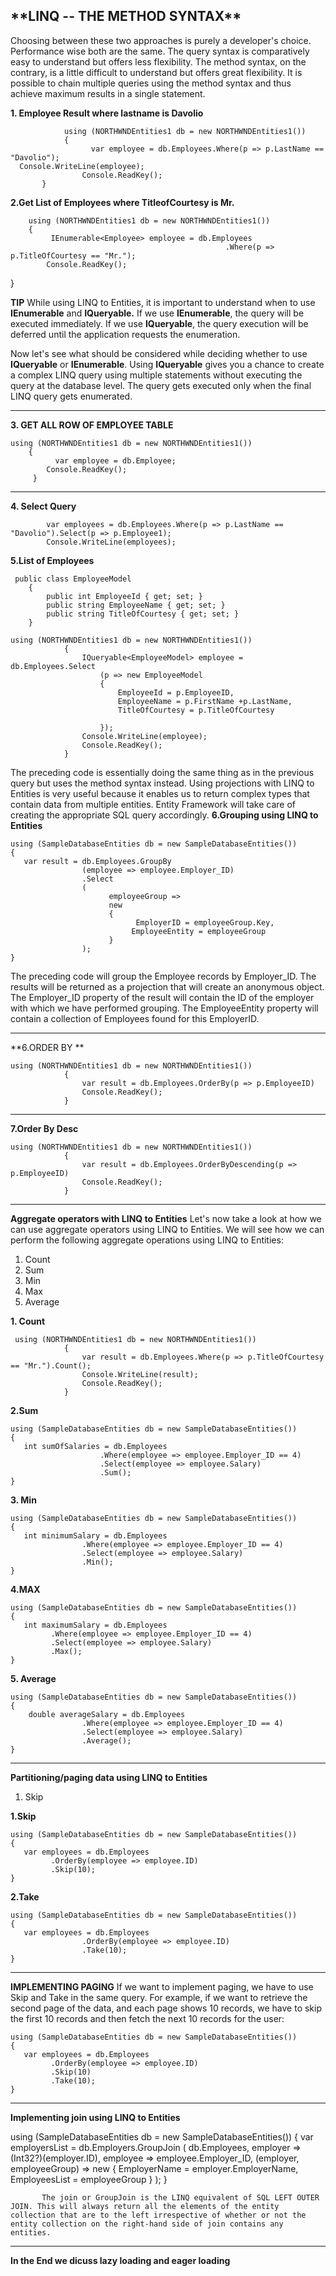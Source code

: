 


<h2>**LINQ -- THE METHOD SYNTAX**</h2>

Choosing between these two approaches is purely a developer's choice. Performance wise both are the same. The query syntax is comparatively easy to understand but offers less flexibility. The method syntax, on the contrary, is a little difficult to understand but offers great flexibility. It is possible to chain multiple queries using the method syntax and thus achieve maximum results in a single statement.

 **1. Employee Result where lastname is  Davolio**

                using (NORTHWNDEntities1 db = new NORTHWNDEntities1())
                {
                      var employee = db.Employees.Where(p => p.LastName == "Davolio");
      Console.WriteLine(employee);
                    Console.ReadKey();
           }
              



  **2.Get List of Employees  where TitleofCourtesy is Mr.**

        using (NORTHWNDEntities1 db = new NORTHWNDEntities1())
        {
             IEnumerable<Employee> employee = db.Employees
                                                    .Where(p => p.TitleOfCourtesy == "Mr.");
            Console.ReadKey();
   }
     

 **TIP**
While using LINQ to Entities, it is important to understand when to use **IEnumerable** and **IQueryable.** If we use **IEnumerable**, the query will be executed immediately. If we use **IQueryable**, the query execution will be deferred until the application requests the enumeration.

Now let's see what should be considered while deciding whether to use **IQueryable** or **IEnumerable**. Using **IQueryable** gives you a chance to create a complex LINQ query using multiple statements without executing the query at the database level. The query gets executed only when the final LINQ query gets enumerated.              


----------
**3. GET ALL ROW OF EMPLOYEE TABLE**

    using (NORTHWNDEntities1 db = new NORTHWNDEntities1())
        {
              var employee = db.Employee;
            Console.ReadKey();
         }
         


----------
**4. Select Query**

            var employees = db.Employees.Where(p => p.LastName == "Davolio").Select(p => p.Employee1);
            Console.WriteLine(employees);
**5.List of Employees** 

     public class EmployeeModel
        {
            public int EmployeeId { get; set; }
            public string EmployeeName { get; set; }
            public string TitleOfCourtesy { get; set; }
        }

    using (NORTHWNDEntities1 db = new NORTHWNDEntities1())
                {
                    IQueryable<EmployeeModel> employee = db.Employees.Select
                        (p => new EmployeeModel
                        {
                            EmployeeId = p.EmployeeID,
                            EmployeeName = p.FirstName +p.LastName,
                            TitleOfCourtesy = p.TitleOfCourtesy
    
                        });
                    Console.WriteLine(employee);
                    Console.ReadKey();
                }


The preceding code is essentially doing the same thing as in the previous query but uses the method syntax instead. Using projections with LINQ to Entities is very useful because it enables us to return complex types that contain data from multiple entities. Entity Framework will take care of creating the appropriate SQL query accordingly.
**6.Grouping using LINQ to Entities**

    using (SampleDatabaseEntities db = new SampleDatabaseEntities())
    {
       var result = db.Employees.GroupBy
                    (employee => employee.Employer_ID)
                    .Select
                    (
                          employeeGroup =>
                          new
                          {
                                EmployerID = employeeGroup.Key,
                               EmployeeEntity = employeeGroup
                          }
                    );
    }

The preceding code will group the Employee records by Employer_ID. The results will be returned as a projection that will create an anonymous object. The Employer_ID property of the result will contain the ID of the employer with which we have performed grouping. The EmployeeEntity property will contain a collection of Employees found for this EmployerID.


----------


**6.ORDER BY **

    using (NORTHWNDEntities1 db = new NORTHWNDEntities1())
                {
                    var result = db.Employees.OrderBy(p => p.EmployeeID)
                    Console.ReadKey();
                }


----------

**7.Order By Desc**

    using (NORTHWNDEntities1 db = new NORTHWNDEntities1())
                {
                    var result = db.Employees.OrderByDescending(p => p.EmployeeID)
                    Console.ReadKey();
                }
                


----------

**Aggregate operators with LINQ to Entities**
Let's now take a look at how we can use aggregate operators using LINQ to Entities. We will see how we can perform the following aggregate operations using LINQ to Entities:

 1. Count 
 2. Sum 
 3. Min 
 4. Max 
 5. Average
 
**1. Count**

     using (NORTHWNDEntities1 db = new NORTHWNDEntities1())
                {
                    var result = db.Employees.Where(p => p.TitleOfCourtesy == "Mr.").Count();
                    Console.WriteLine(result);
                    Console.ReadKey();
                }
**2.Sum**
 
  

    using (SampleDatabaseEntities db = new SampleDatabaseEntities())
    {
       int sumOfSalaries = db.Employees
                        .Where(employee => employee.Employer_ID == 4)
                        .Select(employee => employee.Salary)
                        .Sum();
    }
**3. Min**

    using (SampleDatabaseEntities db = new SampleDatabaseEntities())
    {
       int minimumSalary = db.Employees
                    .Where(employee => employee.Employer_ID == 4)
                    .Select(employee => employee.Salary)
                    .Min();
    }
**4.MAX**

    using (SampleDatabaseEntities db = new SampleDatabaseEntities())
    {
       int maximumSalary = db.Employees
             .Where(employee => employee.Employer_ID == 4)
             .Select(employee => employee.Salary)
             .Max();
    }

**5. Average**

    using (SampleDatabaseEntities db = new SampleDatabaseEntities())
    {
        double averageSalary = db.Employees
                    .Where(employee => employee.Employer_ID == 4)
                    .Select(employee => employee.Salary)
                    .Average();
    }


----------
**Partitioning/paging data using LINQ to Entities**

 1. Skip 

**1.Skip**

    using (SampleDatabaseEntities db = new SampleDatabaseEntities())
    {
       var employees = db.Employees
             .OrderBy(employee => employee.ID)
             .Skip(10);
    }

**2.Take**

    using (SampleDatabaseEntities db = new SampleDatabaseEntities())
    {
       var employees = db.Employees
                    .OrderBy(employee => employee.ID)
                    .Take(10);
    }


----------
**IMPLEMENTING PAGING**
	If we want to implement paging, we have to use Skip and Take in the same query. For example, if we want to retrieve the second page of the data, and each page shows 10 records, we have to skip the first 10 records and then fetch the next 10 records for the user:

    using (SampleDatabaseEntities db = new SampleDatabaseEntities())
    {
       var employees = db.Employees
             .OrderBy(employee => employee.ID)
             .Skip(10)
             .Take(10);
    }


----------
**Implementing join using LINQ to Entities**

using (SampleDatabaseEntities db = new SampleDatabaseEntities())
{
   var employersList = db.Employers.GroupJoin
         (
                db.Employees,
                employer => (Int32?)(employer.ID),
                employee => employee.Employer_ID,
                (employer, employeeGroup) => new
                {
                      EmployerName = employer.EmployerName,
                      EmployeesList = employeeGroup
                }
          );
}

           The join or GroupJoin is the LINQ equivalent of SQL LEFT OUTER JOIN. This will always return all the elements of the entity collection that are to the left irrespective of whether or not the entity collection on the right-hand side of join contains any entities.     


----------
**In the End we dicuss lazy loading and eager loading**




                 
  





